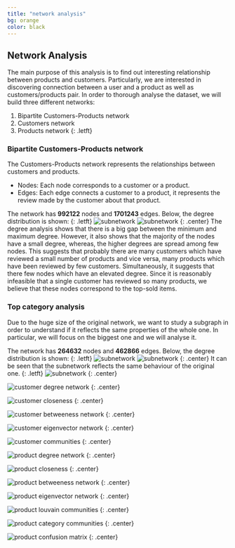 ```yaml
---
title: "network analysis"
bg: orange
color: black
---
```


## Network Analysis
The main purpose of this analysis is to find out interesting relationship between products and customers. 
Particularly, we are interested in discovering connection between a user and a product as well as customers/products pair. 
In order to thorough analyse the dataset, we will build three different networks:
1. Bipartite Customers-Products network
1. Customers network
1. Products network
{: .letft}
### Bipartite Customers-Products network
The Customers-Products network represents the relationships between customers and products. 
* Nodes: Each node corresponds to a customer or a product.
* Edges: Each edge connects a customer to a product, it represents the review made by the customer about that product.

The network has **992122** nodes and **1701243** edges. Below, the degree distribution is shown:
{: .letft}
![subnetwork](https://raw.githubusercontent.com/carmignanivittorio/SocialGraphProject/master/img/CustomerProductDegreeDistribution.png)
![subnetwork](https://raw.githubusercontent.com/carmignanivittorio/SocialGraphProject/master/img/CustomerProductDegreeDistributionLog.png)
{: .center}
The degree analysis shows that there is a big gap between the minimum and maximum degree. However, it also shows that the majority of the nodes have a small degree, whereas, the higher degrees are spread among few nodes. This suggests that probably there are many customers which have reviewed a small number of products and vice versa, many products which have been reviewed by few customers. Simultaneously, it suggests that there few nodes which have an elevated degree. Since it is reasonably infeasible that a single customer has reviewed so many products, we believe that these nodes correspond to the top-sold items. 
### Top category analysis
Due to the huge size of the original network, we want to study a subgraph in order to understand if it reflects the same properties of the whole one. In particular, we will focus on the biggest one and we will analyse it.

The network has **264632** nodes and **462866** edges. Below, the degree distribution is shown:
{: .letft}
![subnetwork](https://raw.githubusercontent.com/carmignanivittorio/SocialGraphProject/master/img/CustomerProductDegreeDistribution.png)
![subnetwork](https://raw.githubusercontent.com/carmignanivittorio/SocialGraphProject/master/img/CustomerProductDegreeDistributionLog.png)
{: .center}
It can be seen that the subnetwork reflects the same behaviour of the original one.
{: .letft}
![subnetwork](https://raw.githubusercontent.com/carmignanivittorio/SocialGraphProject/master/img/Subnetwork.png)
{: .center}

![customer degree network](https://raw.githubusercontent.com/carmignanivittorio/SocialGraphProject/master/img/CustomerDegreeNetwork.png)
{: .center}

![customer closeness](https://raw.githubusercontent.com/carmignanivittorio/SocialGraphProject/master/img/CustomerClosenessNetwork.png)
{: .center}

![customer betweeness network](https://raw.githubusercontent.com/carmignanivittorio/SocialGraphProject/master/img/CustomerBetweennessNetwork.png)
{: .center}

![customer eigenvector network](https://raw.githubusercontent.com/carmignanivittorio/SocialGraphProject/master/img/CustomerEigenvectorNetwork.png)
{: .center}

![customer communities](https://raw.githubusercontent.com/carmignanivittorio/SocialGraphProject/master/img/CustomerNetworkCommunities.png)
{: .center}

![product degree network](https://raw.githubusercontent.com/carmignanivittorio/SocialGraphProject/master/img/ProductDegreeNetwork.png)
{: .center}

![product closeness](https://raw.githubusercontent.com/carmignanivittorio/SocialGraphProject/master/img/ProductClosenessNetwork.png)
{: .center}

![product betweeness network](https://raw.githubusercontent.com/carmignanivittorio/SocialGraphProject/master/img/ProductBetweennessNetwork.png)
{: .center}

![product eigenvector network](https://raw.githubusercontent.com/carmignanivittorio/SocialGraphProject/master/img/ProductEigenvectorNetwork.png)
{: .center}

![product louvain communities](https://raw.githubusercontent.com/carmignanivittorio/SocialGraphProject/master/img/ProductLouvainCommunities.png)
{: .center}

![product category communities](https://raw.githubusercontent.com/carmignanivittorio/SocialGraphProject/master/img/ProductCategoryCommunities.png)
{: .center}

![product confusion matrix](https://raw.githubusercontent.com/carmignanivittorio/SocialGraphProject/master/img/ProductConfusionMatrix.png)
{: .center}
